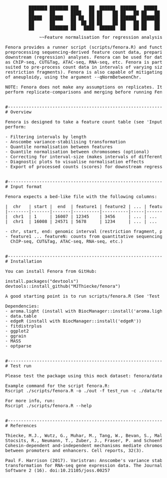 <pre>
         ███████ ███████ ███    ██  ██████  ██████   █████  
         ██      ██      ████   ██ ██    ██ ██   ██ ██   ██ 
         █████   █████   ██ ██  ██ ██    ██ ██████  ███████ 
         ██      ██      ██  ██ ██ ██    ██ ██   ██ ██   ██ 
         ██      ███████ ██   ████  ██████  ██   ██ ██   ██ 
<pre>
             ~~Feature normalisation for regression analysis~~

Fenora provides a runner script (scripts/fenora.R) and functions for 
preprocessing sequencing-derived feature count data, preparing it for 
downstream (regression) analyses. Fenora can be used for data from assays such 
as ChIP-seq, CUT&Tag, ATAC-seq, RNA-seq, etc. Fenora is particularly well 
suited to pre-process count data in intervals of varying sizes (such as 
restriction fragments). Fenora is also capable of mitigating read-count effects 
of aneuploidy, using the argument --qNormBetweenChr.

NOTE: Fenora does not make any assumptions on replicates. It is recommended to 
perform replicate-comparisons and merging before running Fenora.


#------------------------------------------------------------------------------
# Overview

Fenora is designed to take a feature count table (see 'Input format'), and 
perform:

- Filtering intervals by length  
- Anscombe variance-stabilising transformation
- Quantile normalisation between features
- Quantile normalisation between chromosomes (optional) 
- Correcting for interval-size (makes intervals of different sizes comparable) 
- Diagnostic plots to visualise normalisation effects  
- Export of processed counts (scores) for downstream regression analysis  


#------------------------------------------------------------------------------
# Input format

Fenora expects a bed-like file with the following columns:

|  chr   | start |  end  | feature1 | feature2 | ... | featureN |
|--------|-------|-------|----------|----------|-----|----------|
|  chr1  | 1     | 16007 | 12345    | 3456     | ... | ...      |
|  chr1  | 16008 | 24571 | 5678     | 1234     | ... | ...      |

- chr, start, end: genomic interval (restriction fragment, peak, or window)  
- feature1 ... featureN: counts from quantitative sequencing assays (e.g., 
  ChIP-seq, CUT&Tag, ATAC-seq, RNA-seq, etc.)  


#------------------------------------------------------------------------------
# Installation

You can install Fenora from GitHub:

install.packages("devtools")
devtools::install_github("MJThiecke/fenora")

A good starting point is to run scripts/fenora.R (See 'Test run' below)

Dependencies:
- aroma.light (install with BiocManager::install('aroma.light'))
- data.table
- edgeR (install with BiocManager::install('edgeR'))
- fitdistrplus
- ggplot2
- ggrain
- MASS
- optparse


#------------------------------------------------------------------------------
# Test run

Please test the package using this mock dataset: fenora/data/test_counts.tsv

Example command for the script fenora.R:
Rscript ./scripts/fenora.R -o ./out -f test_run -c ./data/test_counts.tsv

For more info, run:
Rscript ./scripts/fenora.R --help


#------------------------------------------------------------------------------
# References

Thiecke, M.J., Wutz, G., Muhar, M., Tang, W., Bevan, S., Malysheva, V., 
Stocsits, R., Neumann, T., Zuber, J., Fraser, P. and Schoenfelder, S., 2020. 
Cohesin-dependent and-independent mechanisms mediate chromosomal contacts 
between promoters and enhancers. Cell reports, 32(3).

Paul F. Harrison (2017). Varistran: Anscombe's variance stabilizing 
transformation for RNA-seq gene expression data. The Journal of Open Source 
Software 2 (16). doi:10.21105/joss.00257

